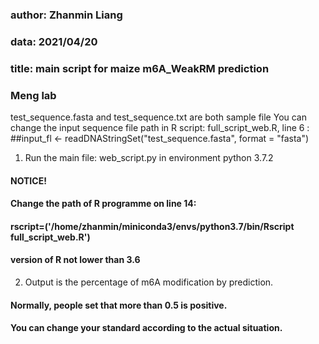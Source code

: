 ### author: Zhanmin Liang
### data: 2021/04/20
### title: main script for maize m6A_WeakRM prediction
### Meng lab

test_sequence.fasta and test_sequence.txt are both sample file
You can change the input sequence file path in R script: full_script_web.R, line 6 :  
##input_fl <- readDNAStringSet("test_sequence.fasta", format = "fasta")

1. Run the main file: web_script.py in environment python 3.7.2
#### NOTICE!
#### Change the path of R programme on line 14:
#### rscript=('/home/zhanmin/miniconda3/envs/python3.7/bin/Rscript full_script_web.R')
#### version of R not lower than 3.6

2. Output is the percentage of m6A modification by prediction. 
#### Normally, people set that more than 0.5 is positive.
#### You can change your standard according to the actual situation.
